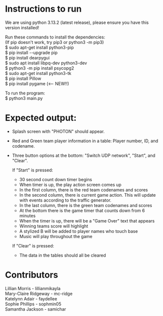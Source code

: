 # Instructions to run

We are using python 3.13.2 (latest release), please ensure you have this version installed!


Run these commands to install the dependencies:  
(If pip doesn't work, try pip3 or python3 -m pip3)  
$ sudo apt-get install python3-pip  
$ pip install --upgrade pip  
$ pip install dearpygui  
$ sudo apt install libpq-dev python3-dev  
$ python3 -m pip install psycopg2  
$ sudo apt-get install python3-tk  
$ pip install Pillow  
$ pip install pygame (<-- NEW!!)  
  
To run the program:  
$ python3 main.py  
  
# Expected output:  
  
- Splash screen with "PHOTON" should appear.   
- Red and Green team player information in a table: Player number, ID, and codename.  
- Three button options at the bottom: "Switch UDP network", "Start", and "Clear".  

  If "Start" is pressed:  
  - 30 second count down timer begins  
  - When timer is up, the play action screen comes up  
  - In the first column, there is the red team codenames and scores  
  - In the second column, there is current game action. This will update with events according to the traffic generator.  
  - In the last column, there is the green team codenames and scores  
  - At the bottom there is the game timer that counts down from 6 minutes  
  - When the timer is up, there will be a "Game Over" text that appears  
  - Winning teams score will highlight  
  - A stylized B will be added to player names who touch base
  - Music will play throughout the game  
   
  If "Clear" is pressed:
  - The data in the tables should all be cleared

# Contributors  

Lillian Morris - lillianmikayla  
Mary-Claire Ridgeway - mc-ridge  
Katelynn Adair - faydellee  
Sophie Phillips - sophmin05  
Samantha Jackson - samichar  
